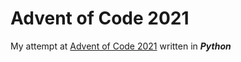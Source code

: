 # Advent of Code 2021
My attempt at [Advent of Code 2021](https://adventofcode.com/) written in ***Python***
